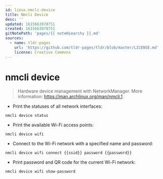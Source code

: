 ```yaml
---
id: linux.nmcli-device
title: Nmcli Device
desc: ''
updated: 1615663978751
created: 1615663978751
gitNotePath: 'pages/{{ noteHiearchy }}.md'
sources:
  - name: tldr-pages
    url: 'https://github.com/tldr-pages/tldr/blob/master/LICENSE.md'
    license: Creative Commons
---
```

# nmcli device

> Hardware device management with NetworkManager.
> More information: <https://man.archlinux.org/man/nmcli.1>.

- Print the statuses of all network interfaces:

`nmcli device status`

- Print the available Wi-Fi access points:

`nmcli device wifi`

- Connect to the Wi-Fi network with a specified name and password:

`nmcli device wifi connect {{ssid}} password {{password}}`

- Print password and QR code for the current Wi-Fi network:

`nmcli device wifi show-password`

